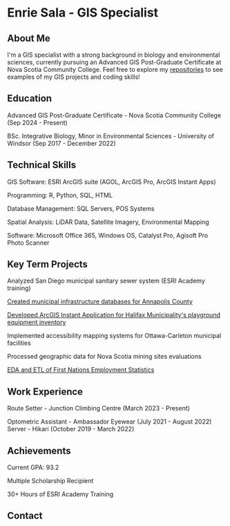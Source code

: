 # Enrie Sala - GIS Specialist
## About Me
I'm a GIS specialist with a strong background in biology and environmental sciences, currently pursuing an Advanced GIS Post-Graduate Certificate at Nova Scotia Community College. Feel free to explore my [repositories](https://github.com/EnrieSala/EnrieSala/tree/main/Assets) to see examples of my GIS projects and coding skills!

## Education
Advanced GIS Post-Graduate Certificate - Nova Scotia Community College (Sep 2024 - Present)

BSc. Integrative Biology, Minor in Environmental Sciences - University of Windsor (Sep 2017 - December 2022)

## Technical Skills
GIS Software: ESRI ArcGIS suite (AGOL, ArcGIS Pro, ArcGIS Instant Apps)

Programming: R, Python, SQL, HTML

Database Management: SQL Servers, POS Systems

Spatial Analysis: LiDAR Data, Satellite Imagery, Environmental Mapping

Software: Microsoft Office 365, Windows OS, Catalyst Pro, Agisoft Pro Photo Scanner
## Key Term Projects 

Analyzed San Diego municipal sanitary sewer system (ESRI Academy training)

[Created municipal infrastructure databases for Annapolis County](https://github.com/EnrieSala/EnrieSala/tree/main/Assets/LawrenceTownMap)

[Developed ArcGIS Instant Application for Halifax Municipality's playground equipment inventory](https://github.com/EnrieSala/EnrieSala/tree/main/Assets/HalifaxMunicipalityOutdoorRecEquipmentHeatMap)

Implemented accessibility mapping systems for Ottawa-Carleton municipal facilities

Processed geographic data for Nova Scotia mining sites evaluations

[EDA and ETL of First Nations Employment Statistics](https://github.com/EnrieSala/EnrieSala/tree/main/Assets/FirstNationsEmploymentStatisticsAnalysis)
## Work Experience

Route Setter - Junction Climbing Centre (March 2023 - Present)

Optometric Assistant - Ambassador Eyewear (July 2021 - August 2022)
Server - Hikari (October 2019 - March 2022)
## Achievements

Current GPA: 93.2

Multiple Scholarship Recipient

30+ Hours of ESRI Academy Training
## Contact

